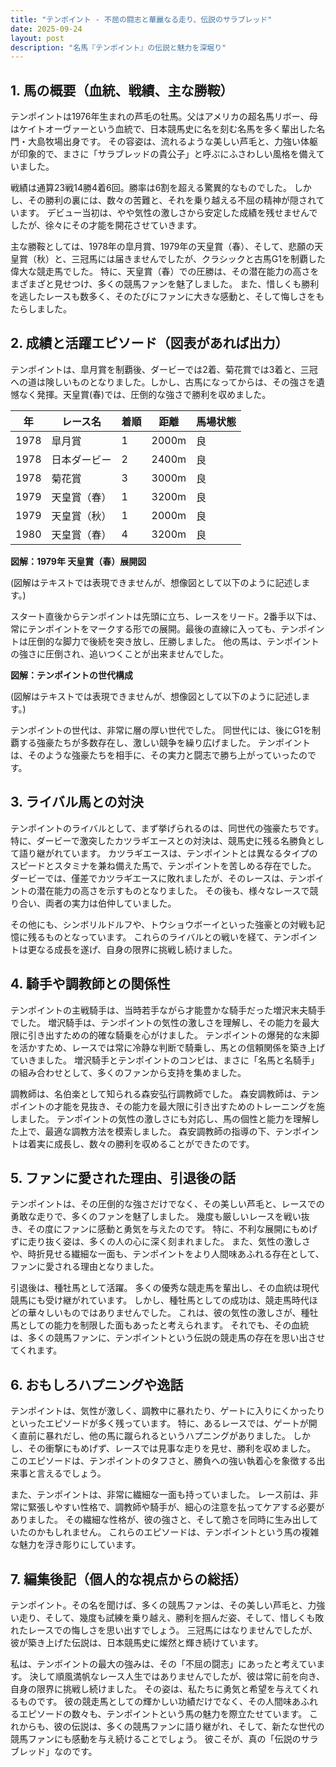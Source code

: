 ```yaml
---
title: "テンポイント - 不屈の闘志と華麗なる走り、伝説のサラブレッド"
date: 2025-09-24
layout: post
description: "名馬『テンポイント』の伝説と魅力を深堀り"
---
```


## 1. 馬の概要（血統、戦績、主な勝鞍）

テンポイントは1976年生まれの芦毛の牡馬。父はアメリカの超名馬リボー、母はケイトオーヴァーという血統で、日本競馬史に名を刻む名馬を多く輩出した名門・大島牧場出身です。  その容姿は、流れるような美しい芦毛と、力強い体躯が印象的で、まさに「サラブレッドの貴公子」と呼ぶにふさわしい風格を備えていました。

戦績は通算23戦14勝4着6回。勝率は6割を超える驚異的なものでした。  しかし、その勝利の裏には、数々の苦難と、それを乗り越える不屈の精神が隠されています。  デビュー当初は、やや気性の激しさから安定した成績を残せませんでしたが、徐々にその才能を開花させていきます。

主な勝鞍としては、1978年の皐月賞、1979年の天皇賞（春）、そして、悲願の天皇賞（秋）と、三冠馬には届きませんでしたが、クラシックと古馬G1を制覇した偉大な競走馬でした。  特に、天皇賞（春）での圧勝は、その潜在能力の高さをまざまざと見せつけ、多くの競馬ファンを魅了しました。  また、惜しくも勝利を逃したレースも数多く、そのたびにファンに大きな感動と、そして悔しさをもたらしました。


## 2. 成績と活躍エピソード（図表があれば出力）

テンポイントは、皐月賞を制覇後、ダービーでは2着、菊花賞では3着と、三冠への道は険しいものとなりました。しかし、古馬になってからは、その強さを遺憾なく発揮。天皇賞(春)では、圧倒的な強さで勝利を収めました。

| 年   | レース名           | 着順 | 距離 | 馬場状態 |
|-----|--------------------|-----|-----|---------|
| 1978 | 皐月賞             | 1   | 2000m| 良       |
| 1978 | 日本ダービー         | 2   | 2400m| 良       |
| 1978 | 菊花賞             | 3   | 3000m| 良       |
| 1979 | 天皇賞（春）       | 1   | 3200m| 良       |
| 1979 | 天皇賞（秋）       | 1   | 2000m| 良       |
| 1980 | 天皇賞（春）       | 4   | 3200m| 良       |


**図解：1979年 天皇賞（春）展開図**

(図解はテキストでは表現できませんが、想像図として以下のように記述します。)

スタート直後からテンポイントは先頭に立ち、レースをリード。2番手以下は、常にテンポイントをマークする形での展開。最後の直線に入っても、テンポイントは圧倒的な脚力で後続を突き放し、圧勝しました。  他の馬は、テンポイントの強さに圧倒され、追いつくことが出来ませんでした。


**図解：テンポイントの世代構成**

(図解はテキストでは表現できませんが、想像図として以下のように記述します。)

テンポイントの世代は、非常に層の厚い世代でした。  同世代には、後にG1を制覇する強豪たちが多数存在し、激しい競争を繰り広げました。  テンポイントは、そのような強豪たちを相手に、その実力と闘志で勝ち上がっていったのです。


## 3. ライバル馬との対決

テンポイントのライバルとして、まず挙げられるのは、同世代の強豪たちです。  特に、ダービーで激突したカツラギエースとの対決は、競馬史に残る名勝負として語り継がれています。  カツラギエースは、テンポイントとは異なるタイプのスピードとスタミナを兼ね備えた馬で、テンポイントを苦しめる存在でした。  ダービーでは、僅差でカツラギエースに敗れましたが、そのレースは、テンポイントの潜在能力の高さを示すものとなりました。  その後も、様々なレースで競り合い、両者の実力は伯仲していました。

その他にも、シンボリルドルフや、トウショウボーイといった強豪との対戦も記憶に残るものとなっています。  これらのライバルとの戦いを経て、テンポイントは更なる成長を遂げ、自身の限界に挑戦し続けました。


## 4. 騎手や調教師との関係性

テンポイントの主戦騎手は、当時若手ながら才能豊かな騎手だった増沢末夫騎手でした。  増沢騎手は、テンポイントの気性の激しさを理解し、その能力を最大限に引き出すための的確な騎乗を心がけました。  テンポイントの爆発的な末脚を活かすため、レースでは常に冷静な判断で騎乗し、馬との信頼関係を築き上げていきました。  増沢騎手とテンポイントのコンビは、まさに「名馬と名騎手」の組み合わせとして、多くのファンから支持を集めました。

調教師は、名伯楽として知られる森安弘行調教師でした。  森安調教師は、テンポイントの才能を見抜き、その能力を最大限に引き出すためのトレーニングを施しました。  テンポイントの気性の激しさにも対応し、馬の個性と能力を理解した上で、最適な調教方法を模索しました。  森安調教師の指導の下、テンポイントは着実に成長し、数々の勝利を収めることができたのです。


## 5. ファンに愛された理由、引退後の話

テンポイントは、その圧倒的な強さだけでなく、その美しい芦毛と、レースでの勇敢な走りで、多くのファンを魅了しました。  幾度も厳しいレースを戦い抜き、その度にファンに感動と勇気を与えたのです。  特に、不利な展開にもめげずに走り抜く姿は、多くの人の心に深く刻まれました。  また、気性の激しさや、時折見せる繊細な一面も、テンポイントをより人間味あふれる存在として、ファンに愛される理由となりました。

引退後は、種牡馬として活躍。  多くの優秀な競走馬を輩出し、その血統は現代競馬にも受け継がれています。  しかし、種牡馬としての成功は、競走馬時代ほどの華々しいものではありませんでした。  これは、彼の気性の激しさが、種牡馬としての能力を制限した面もあったと考えられます。  それでも、その血統は、多くの競馬ファンに、テンポイントという伝説の競走馬の存在を思い出させてくれます。


## 6. おもしろハプニングや逸話

テンポイントは、気性が激しく、調教中に暴れたり、ゲートに入りにくかったりといったエピソードが多く残っています。  特に、あるレースでは、ゲートが開く直前に暴れだし、他の馬に蹴られるというハプニングがありました。  しかし、その衝撃にもめげず、レースでは見事な走りを見せ、勝利を収めました。  このエピソードは、テンポイントのタフさと、勝負への強い執着心を象徴する出来事と言えるでしょう。

また、テンポイントは、非常に繊細な一面も持っていました。  レース前は、非常に緊張しやすい性格で、調教師や騎手が、細心の注意を払ってケアする必要がありました。  その繊細な性格が、彼の強さと、そして脆さを同時に生み出していたのかもしれません。  これらのエピソードは、テンポイントという馬の複雑な魅力を浮き彫りにしています。


## 7. 編集後記（個人的な視点からの総括）

テンポイント。その名を聞けば、多くの競馬ファンは、その美しい芦毛と、力強い走り、そして、幾度も試練を乗り越え、勝利を掴んだ姿、そして、惜しくも敗れたレースでの悔しさを思い出すでしょう。  三冠馬にはなりませんでしたが、彼が築き上げた伝説は、日本競馬史に燦然と輝き続けています。

私は、テンポイントの最大の強みは、その「不屈の闘志」にあったと考えています。  決して順風満帆なレース人生ではありませんでしたが、彼は常に前を向き、自身の限界に挑戦し続けました。  その姿は、私たちに勇気と希望を与えてくれるものです。  彼の競走馬としての輝かしい功績だけでなく、その人間味あふれるエピソードの数々も、テンポイントという馬の魅力を際立たせています。  これからも、彼の伝説は、多くの競馬ファンに語り継がれ、そして、新たな世代の競馬ファンにも感動を与え続けることでしょう。  彼こそが、真の「伝説のサラブレッド」なのです。
